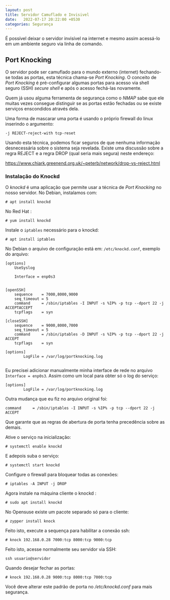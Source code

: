 ```yaml
---
layout: post
title: Servidor Camuflado e Invisivel
date:   2022-07-17 20:22:00 +0530
categories: Segurança
---
```

É possível deixar o servidor invisível na internet e mesmo assim acessá-lo em um ambiente seguro via linha de comando. 

## Port Knocking
O servidor pode ser camuflado para o mundo externo (internet) fechando-se todas as portas, esta técnica chama-se *Port Knocking*. 
O conceito de *Port Knocking* é pré-configurar algumas portas para acesso via shell seguro (SSH) *secure shell* e após o acesso fechá-las novamente. 

Quem já usou alguma ferramenta de segurança como o *NMAP* sabe que ele muitas vezes consegue distinguir se as portas estão fechadas ou se existe serviços enscondidos através dela. 

Uma forma de mascarar uma porta é usando o próprio firewall do linux inserindo o argumento:

```
-j REJECT-reject-with tcp-reset
```

Usando esta técnica, podemos ficar seguros de que nenhuma informação desnecessária sobre o sistema seja revelada. Existe uma discussão sobre a regra REJECT e a regra DROP (qual seria mais segura) neste endereço:

https://www.chiark.greenend.org.uk/~peterb/network/drop-vs-reject.html

### Instalação do Knockd
O *knockd* é uma aplicação que permite usar a técnica de *Port Knocking* no nosso servidor. No Debian, instalamos com:

```
# apt install knockd
```

No Red Hat :

```
# yum install knockd
```
Instale o `iptables` necessário para o knockd:

```
# apt install iptables
```


No Debian o arquivo de configuração está em: `/etc/knockd.conf`, exemplo do arquivo:

```
[options]
	UseSyslog

    Interface = enp0s3


[openSSH]
	sequence    = 7000,8000,9000
	seq_timeout = 5
    command     = /sbin/iptables -I INPUT -s %IP% -p tcp --dport 22 -j ACCEPTACCEPT
	tcpflags    = syn

[closeSSH]
	sequence    = 9000,8000,7000
	seq_timeout = 5
	command     = /sbin/iptables -D INPUT -s %IP% -p tcp --dport 22 -j ACCEPT
	tcpflags    = syn

[options]
        LogFile = /var/log/portknocking.log


```

Eu precisei adicionar manualmente minha interface de rede no arquivo `Interface = enp0s3`. Assim como um local para obter só o log do serviço:

```
[options]
        LogFile = /var/log/portknocking.log
```

Outra mudança que eu fiz no arquivo original foi:

```
command     = /sbin/iptables -I INPUT -s %IP% -p tcp --dport 22 -j ACCEPT
```

Que garante que as regras de abertura de porta tenha precedência sobre as demais. 

Ative o serviço na inicialização:
```
# systemctl enable knockd
```

E adepois suba o serviço:

```
# systemctl start knockd
```

Configure o firewall para bloquear todas as conexões:

```
# iptables -A INPUT -j DROP
```

Agora instale na máquina cliente o knockd :

```
# sudo apt install knockd 
```

No Opensuse existe um pacote separado só para o cliente:

```
# zypper install knock
```

Feito isto, execute a sequença para habilitar a conexão ssh:

```
# knock 192.168.0.28 7000:tcp 8000:tcp 9000:tcp
```

Feito isto, acesse normalmente seu servidor via SSH:

```
ssh usuario@servidor
```

Quando desejar fechar as portas:

```
# knock 192.168.0.28 9000:tcp 8000:tcp 7000:tcp
```

Você deve alterar este padrão de porta no */etc/knockd.conf* para mais segurança. 